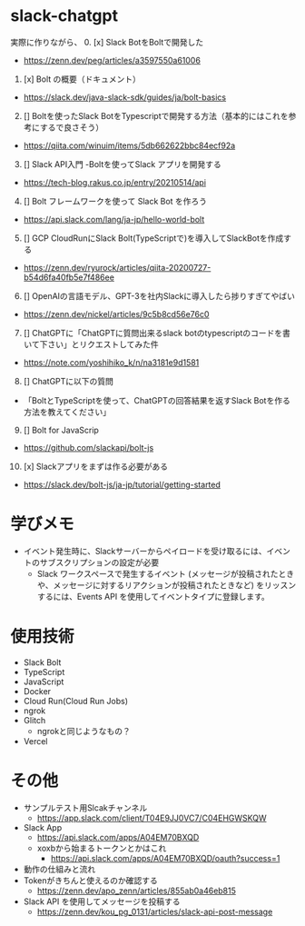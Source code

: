 # slack-chatgpt
実際に作りながら、
0. [x] Slack BotをBoltで開発した
  - https://zenn.dev/peg/articles/a3597550a61006
1. [x] Bolt の概要（ドキュメント）
  - https://slack.dev/java-slack-sdk/guides/ja/bolt-basics
2. [] Boltを使ったSlack BotをTypescriptで開発する方法（基本的にはこれを参考にするで良さそう）
  - https://qiita.com/winuim/items/5db662622bbc84ecf92a
3. [] Slack API入門 -Boltを使ってSlack アプリを開発する
  - https://tech-blog.rakus.co.jp/entry/20210514/api
4. [] Bolt フレームワークを使って Slack Bot を作ろう
  - https://api.slack.com/lang/ja-jp/hello-world-bolt
5. [] GCP CloudRunにSlack Bolt(TypeScriptで)を導入してSlackBotを作成する
  - https://zenn.dev/ryurock/articles/qiita-20200727-b54d6fa40fb5e7f486ee
6. [] OpenAIの言語モデル、GPT-3を社内Slackに導入したら捗りすぎてやばい
  - https://zenn.dev/nickel/articles/9c5b8cd56e76c0
7. [] ChatGPTに「ChatGPTに質問出来るslack botのtypescriptのコードを書いて下さい」とリクエストしてみた件
  - https://note.com/yoshihiko_k/n/na3181e9d1581
8. [] ChatGPTに以下の質問
  - 「BoltとTypeScriptを使って、ChatGPTの回答結果を返すSlack Botを作る方法を教えてください」
9. [] Bolt for JavaScrip
  - https://github.com/slackapi/bolt-js
10. [x] Slackアプリをまずは作る必要がある
  - https://slack.dev/bolt-js/ja-jp/tutorial/getting-started

# 学びメモ
- イベント発生時に、Slackサーバーからペイロードを受け取るには、イベントのサブスクリプションの設定が必要 
  - Slack ワークスペースで発生するイベント (メッセージが投稿されたときや、メッセージに対するリアクションが投稿されたときなど) をリッスンするには、Events API を使用してイベントタイプに登録します。

# 使用技術
- Slack Bolt
- TypeScript
- JavaScript
- Docker
- Cloud Run(Cloud Run Jobs)
- ngrok
- Glitch
  - ngrokと同じようなもの？
- Vercel

# その他
- サンプルテスト用Slcakチャンネル
  - https://app.slack.com/client/T04E9JJ0VC7/C04EHGWSKQW
- Slack App
  - https://api.slack.com/apps/A04EM70BXQD
  - xoxbから始まるトークンとかはこれ
    - https://api.slack.com/apps/A04EM70BXQD/oauth?success=1
- 動作の仕組みと流れ
- Tokenがきちんと使えるのか確認する
  - https://zenn.dev/apo_zenn/articles/855ab0a46eb815
- Slack API を使用してメッセージを投稿する
  - https://zenn.dev/kou_pg_0131/articles/slack-api-post-message